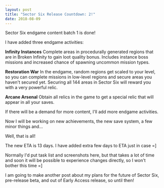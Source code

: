 ```yaml
---
layout: post
title: "Sector Six Release Countdown: 2!"
date: 2018-08-09
---
```


Sector Six endgame content batch 1 is done!

I have added three endgame activities:

**Infinity Instances**
Complete areas in procedurally generated regions that are in Broken Infinity to gain loot quality bonus.
Includes instance boss missions and increased chance of spawning uncommon mission types.

**Restoration War**
In the endgame, random regions get scaled to your level, so you can complete missions in low-level regions and secure areas you haven't secured yet.
Securing all 144 areas in Sector Six will reward you with a very powerful relic.

**Arcane Arsenal**
Obtain all relics in the game to get a special relic that will appear in all your saves.

If there will be a demand for more content, I'll add more endgame activities.

Now I will be working on new achievements, the new save system, a few minor things and...

Well, that is all!

The new ETA is 13 days.
I have added extra few days to ETA just in case =]

Normally I'd put task list and screenshots here, but that takes a lot of time and soon it will be possible to experience changes directly, so I won't bother this time =]

I am going to make another post about my plans for the future of Sector Six, pre-release beta, and out of Early Access release, so until then!
